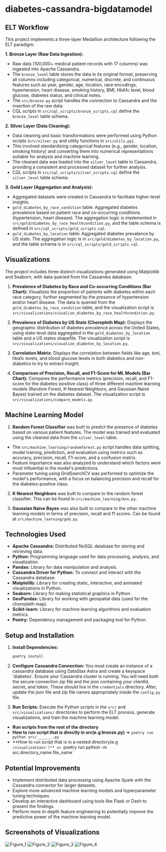 # diabetes-cassandra-bigdatamodel
## ELT Workflow

This project implements a three-layer Medallion architecture following the ELT paradigm:

**1. Bronze Layer (Raw Data Ingestion):**
   - Raw data (100,000+ medical patient records with 17 columns) was ingested into Apache Cassandra.
   - The `bronze_level` table stores the data in its original format, preserving all columns including categorical, numerical, discrete, and continuous features such as year, gender, age, location, race encodings, hypertension, heart disease, smoking history, BMI, HbA1c level, blood glucose, diabetes status, and clinical notes.
   - The `src/bronze.py` script handles the connection to Cassandra and the insertion of the raw data.
   - CQL scripts in `src/cql_scripts/bronze_scripts.cql` define the `bronze_level` table schema.

**2. Silver Layer (Data Cleaning):**
   - Data cleaning and basic transformations were performed using Python scripts (`src/silver.py` and utility functions in `src/utils.py`).
   - This involved standardizing categorical features (e.g., gender, location, smoking history) and converting them into numerical representations suitable for analysis and machine learning.
   - The cleaned data was loaded into the `silver_level` table in Cassandra, providing a consistent and processed dataset for further analysis.
   - CQL scripts in `src/cql_scripts/silver_scripts.cql` define the `silver_level` table schema.

**3. Gold Layer (Aggregation and Analysis):**
   - Aggregated datasets were created in Cassandra to facilitate higher-level insights.
   - `gold_diabetes_by_race_condition` table: Aggregated diabetes prevalence based on patient race and co-occurring conditions (hypertension, heart disease). The aggregation logic is implemented in `src/gold/diabetes_by_race_healthcondition.py`, and the table schema is defined in `src/cql_scripts/gold_scripts.cql`.
   - `gold_diabetes_by_location` table: Aggregated diabetes prevalence by US state. The aggregation logic is in `src/gold/diabetes_by_location.py`, and the table schema is in `src/cql_scripts/gold_scripts.cql`.

## Visualizations

The project includes three distinct visualizations generated using Matplotlib and Seaborn, with data queried from the Cassandra database:

1.  **Prevalence of Diabetes by Race and Co-occurring Conditions (Bar Chart):** Visualizes the proportion of patients with diabetes within each race category, further segmented by the presence of hypertension and/or heart disease. The data is queried from the `gold_diabetes_by_race_condition` table, and the visualization script is `src/visualizations/visualize_diabetes_by_race_healthcondition.py`.

2.  **Prevalence of Diabetes by US State (Choropleth Map):** Displays the geographic distribution of diabetes prevalence across the United States, using state-level data aggregated in the `gold_diabetes_by_location` table and a US states shapefile. The visualization script is `src/visualizations/visualize_diabetes_by_location.py`.

3.  **Correlation Matrix**: Displays the correlation between fields like age, bmi, hba1c levels, and blood glucose levels in both diabetics and non-diabetics to try to extract insight.

4.  **Comparison of Precision, Recall, and F1-Score for ML Models (Bar Chart):** Compares the performance metrics (precision, recall, and F1-score for the diabetes-positive class) of three different machine learning models (Random Forest, K-Nearest Neighbors, and Gaussian Naive Bayes) trained on the diabetes dataset. The visualization script is `src/visualizations/compare_models.py`.

## Machine Learning Model

1. **Random Forest Classifier** was built to predict the presence of diabetes based on various patient features. The model was trained and evaluated using the cleaned data from the `silver_level` table.

- The `src/machine_learning/randomforest.py` script handles data splitting, model training, prediction, and evaluation using metrics such as accuracy, precision, recall, F1-score, and a confusion matrix.
- Feature importance was also analyzed to understand which factors were most influential in the model's predictions.
- Parameter tuning using GridSearchCV was performed to optimize the model's performance, with a focus on balancing precision and recall for the diabetes-positive class.

2. **K Nearest Neighbors** was built to compare to the random forest classifier. This can be found in `src/machine_learning/knn.py`.

3. **Gaussian Naive Bayes** was also built to compare to the other machine learning models in terms of precision, recall and f1 scores. Can be found at `src/machine_learning/gnb.py`.

## Technologies Used

* **Apache Cassandra:** Distributed NoSQL database for storing and retrieving data.
* **Python:** Programming language used for data processing, analysis, and visualization.
* **Pandas:** Library for data manipulation and analysis.
* **Cassandra Driver for Python:** To connect and interact with the Cassandra database.
* **Matplotlib:** Library for creating static, interactive, and animated visualizations in Python.
* **Seaborn:** Library for making statistical graphics in Python.
* **GeoPandas:** Library for working with geospatial data (used for the choropleth map).
* **Scikit-learn:** Library for machine learning algorithms and evaluation metrics.
* **Poetry:** Dependency management and packaging tool for Python.

## Setup and Installation

1.  **Install Dependencies:**
    ```bash
    poetry install
    ```
2.  **Configure Cassandra Connection:** You must create an instance of a cassandra database using DataStax Astra and create a keyspace 'diabetes'. Ensure your Cassandra cluster is running. You will need both the secure connection zip file and the json containing your clientId, secret, and token. These should live in the `credentials` directory. After, update the json file and zip file names appropriately inside the `config.py` file.
   
3.  **Run Scripts:** Execute the Python scripts in the `src/` and `src/visualizations/` directories to perform the ELT process, generate visualizations, and train the machine learning model.
   - **Run scripts from the root of the directory**
   - **How to run script that is directly in src(e.g bronze.py)**
   => `poetry run python src/_______.py`
   - **How to run script that is in a nested directory(e.g `/visualizations')**
   => `poetry run python -m src.directory_name.file_name`

## Potential Improvements

* Implement distributed data processing using Apache Spark with the Cassandra connector for larger datasets.
* Explore more advanced machine learning models and hyperparameter tuning techniques.
* Develop an interactive dashboard using tools like Flask or Dash to present the findings.
* Perform more in-depth feature engineering to potentially improve the predictive power of the machine learning model.

## Screenshots of Visualizations
![Figure_1](https://github.com/user-attachments/assets/170bbbee-d8e3-4220-a41d-0f2f30616162)
![Figure_2](https://github.com/user-attachments/assets/309a52a1-6399-41c6-8bb0-707b3f661578)
![Figure_3](https://github.com/user-attachments/assets/64823072-ebf5-47f5-966d-d5366da43452)
![Figure_4](https://github.com/user-attachments/assets/354090ba-a0f4-4d42-ba2a-b5d7738eec1b)
